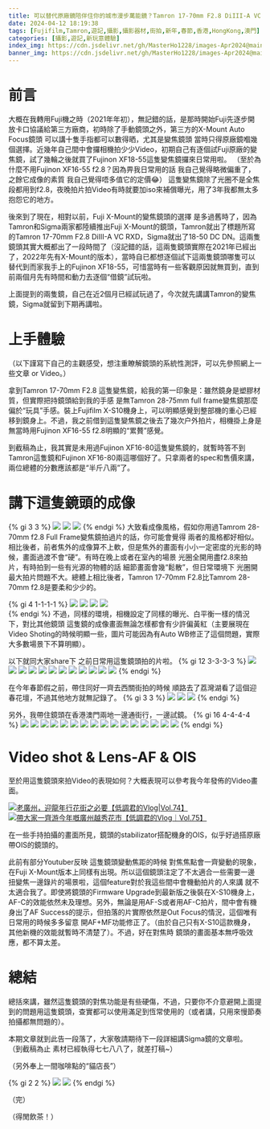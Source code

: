```yaml
---
title: 可以替代原廠鏡陪伴住你的城市漫步萬能鏡？Tamron 17-70mm F2.8 DiIII-A VC RXD(Fuji X-Mount)變焦鏡頭 用家簡單體驗
date: 2024-04-12 18:19:38
tags: [Fujifilm,Tamron,遊記,攝影,攝影器材,街拍,新年,春節,香港,HongKong,澳門]
categories: [攝影,遊記,新玩意體驗]
index_img: https://cdn.jsdelivr.net/gh/MasterHo1228/images-Apr2024@main/20240216-DSCF2516.jpg 
banner_img: https://cdn.jsdelivr.net/gh/MasterHo1228/images-Apr2024@main/20240216-DSCF2486.jpg 
---
```


# 前言

大概在我轉用Fuji機之時（2021年年初），無記錯的話，是那時開始Fuji先逐步開放卡口協議給第三方廠商，初時除了手動鏡頭之外，第三方的X-Mount Auto Focus鏡頭 可以講十隻手指都可以數得晒，尤其是變焦鏡頭 當時只得原廠鏡嗰幾個選擇。近幾年自己間中會攞相機拍少少Video，初期自己有逐個試Fuji原廠的變焦鏡，試了幾輪之後就買了Fujinon XF18-55這隻變焦鏡攞來日常用啦。
（至於為什麼不用Fujinon XF16-55 f2.8？因為畀我日常用的話 我自己覺得略微偏重了，之餘它成像的素質 我自己覺得唔多值它的定價😂）
這隻變焦鏡除了光圈不是全焦段都用到f2.8，夜晚拍片拍Video有時就要加iso來補償曝光，用了3年我都無太多抱怨它的地方。

後來到了現在，相對以前，Fuji X-Mount的變焦鏡頭的選擇 是多過舊時了，因為Tamron和Sigma兩家都陸續推出Fuji X-Mount的鏡頭，Tamron就出了標題所寫的Tamron 17-70mm F2.8 DiIII-A VC RXD，Sigma就出了18-50 DC DN。這兩隻鏡頭其實大概都出了一段時間了（沒記錯的話，這兩隻鏡頭實際在2021年已經出了，2022年先有X-Mount的版本），當時自已都想逐個試下這兩隻鏡頭哪隻可以替代到而家我手上的Fujinon XF18-55，可惜當時有一些客觀原因就無買到，直到前兩個月先有時間和動力去逐個“借鏡”試玩啦。

上面提到的兩隻鏡，自己在近2個月已經試玩過了，今次就先講講Tamron的變焦鏡，Sigma就留到下期再講啦。

# 上手體驗
（以下謹寫下自己的主觀感受，想注重瞭解鏡頭的系統性測評，可以先參照網上一些文章 or Video。）

拿到Tamron 17-70mm F2.8 這隻變焦鏡，給我的第一印象是：雖然鏡身是塑膠材質，但實際把持鏡頭給到我的手感 是無Tamron 28-75mm full frame變焦鏡那麼偏於“玩具”手感。裝上Fujifilm X-S10機身上，可以明顯感覺到整部機的重心已經移到鏡身上。不過，我之前借到這隻變焦鏡之後去了幾次户外拍片，相機掛上身是無當時用Fujinon XF16-55 f2.8明顯的“累贅”感覺。

到截稿為止，我其實是未用過Fujinon XF16-80這隻變焦鏡的，就暫時答不到Tamron這隻鏡和Fujinon XF16-80兩這哪個好了。只拿兩者的spec和售價來講，兩位總體的分數應該都是“半斤八兩”了。

# 講下這隻鏡頭的成像

{% gi 3 3 %}
  ![](https://cdn.jsdelivr.net/gh/MasterHo1228/images-Apr2024@main/20240218-DSCF2519.jpg)
  ![](https://cdn.jsdelivr.net/gh/MasterHo1228/images-Apr2024@main/20240218-DSCF2523.jpg)
  ![](https://cdn.jsdelivr.net/gh/MasterHo1228/images-Apr2024@main/20240212-DSCF2423.jpg) 
{% endgi %} 
大致看成像風格，假如你用過Tamrom 28-70mm f2.8 Full Frame變焦鏡拍過片的話，你可能會覺得 兩者的風格都好相似。相比後者，前者焦外的成像算不上軟，但是焦外的畫面有小小一定密度的光影的時候，畫面過渡不會“硬”。有時在晚上或者在室內的場景 光圈全開用盡f2.8來拍片，有時拍到一些有光源的物體的話 細節畫面會幾“鬆散”，但日常環境下 光圈開最大拍片問題不大。總體上相比後者，Tamron 17-70mm F2.8比Tamrom 28-70mm f2.8是要柔和少少的。

{% gi 4 1-1-1-1 %}
  ![](https://cdn.jsdelivr.net/gh/MasterHo1228/images-Apr2024@main/20240216-DSCF2486.jpg)
  ![](https://cdn.jsdelivr.net/gh/MasterHo1228/images-Apr2024@main/20231220-DSCF0817.jpg)
  ![](https://cdn.jsdelivr.net/gh/MasterHo1228/images-Apr2024@main/20240216-DSCF2488.jpg)
  ![](https://cdn.jsdelivr.net/gh/MasterHo1228/images-Apr2024@main/20240216-DSCF2484.jpg)  
{% endgi %}
不過，同樣的環境，相機設定了同樣的曝光、白平衡一樣的情況下，對比其他鏡頭 這隻鏡的成像畫面無論怎樣都會有少許偏黃紅（主要展現在Video Shoting的時候明顯一些，圖片可能因為有Auto WB修正了這個問題，實際大多數場景下不算明顯）。

以下就同大家share下 之前日常用這隻鏡頭拍的片啦。
{% gi 12 3-3-3-3 %}
  ![](https://cdn.jsdelivr.net/gh/MasterHo1228/images-Apr2024@main/20231219-DSCF0755.jpg)
  ![](https://cdn.jsdelivr.net/gh/MasterHo1228/images-Apr2024@main/20231219-DSCF0757.jpg)
  ![](https://cdn.jsdelivr.net/gh/MasterHo1228/images-Apr2024@main/20231219-DSCF0772.jpg)
  ![](https://cdn.jsdelivr.net/gh/MasterHo1228/images-Apr2024@main/20231219-DSCF0803.jpg)
  ![](https://cdn.jsdelivr.net/gh/MasterHo1228/images-Apr2024@main/20231220-DSCF0815.jpg)
  ![](https://cdn.jsdelivr.net/gh/MasterHo1228/images-Apr2024@main/20231220-DSCF0833.jpg)
  ![](https://cdn.jsdelivr.net/gh/MasterHo1228/images-Apr2024@main/20231220-DSCF0841.jpg)
  ![](https://cdn.jsdelivr.net/gh/MasterHo1228/images-Apr2024@main/20231220-DSCF0864.jpg)
  ![](https://cdn.jsdelivr.net/gh/MasterHo1228/images-Apr2024@main/20231220-DSCF0866.jpg)
  ![](https://cdn.jsdelivr.net/gh/MasterHo1228/images-Apr2024@main/20231223-DSCF0874.jpg)
  ![](https://cdn.jsdelivr.net/gh/MasterHo1228/images-Apr2024@main/20231223-DSCF0880.jpg)
  ![](https://cdn.jsdelivr.net/gh/MasterHo1228/images-Apr2024@main/20231223-DSCF0885.jpg)
{% endgi %}

在今年春節假之前，帶住同好一齊去西關街拍的時候 順路去了荔灣湖看了這個迎春花壇，不過其他地方就無記錄了。
{% gi 3 3 %}
  ![](https://cdn.jsdelivr.net/gh/MasterHo1228/images-Apr2024@main/20240207-DSCF2215.jpg)
  ![](https://cdn.jsdelivr.net/gh/MasterHo1228/images-Apr2024@main/20240207-DSCF2217.jpg)
  ![](https://cdn.jsdelivr.net/gh/MasterHo1228/images-Apr2024@main/20240207-DSCF2201.jpg)
{% endgi %}

另外，我帶住鏡頭在香港澳門兩地一邊通街行，一邊試鏡。 
{% gi 16 4-4-4-4 %}
  ![](https://cdn.jsdelivr.net/gh/MasterHo1228/images-Apr2024@main/20240215-DSCF2457.jpg)
  ![](https://cdn.jsdelivr.net/gh/MasterHo1228/images-Apr2024@main/20240215-DSCF2455.jpg)
  ![](https://cdn.jsdelivr.net/gh/MasterHo1228/images-Apr2024@main/20240215-DSCF2460.jpg)
  ![](https://cdn.jsdelivr.net/gh/MasterHo1228/images-Apr2024@main/20240215-DSCF2459.jpg)
  ![](https://cdn.jsdelivr.net/gh/MasterHo1228/images-Apr2024@main/20240215-DSCF2467.jpg)
  ![](https://cdn.jsdelivr.net/gh/MasterHo1228/images-Apr2024@main/20240215-DSCF2468.jpg)
  ![](https://cdn.jsdelivr.net/gh/MasterHo1228/images-Apr2024@main/20240215-DSCF2478.jpg)
  ![](https://cdn.jsdelivr.net/gh/MasterHo1228/images-Apr2024@main/20231218-DSCF0707.jpg)
  ![](https://cdn.jsdelivr.net/gh/MasterHo1228/images-Apr2024@main/20231218-DSCF0694.jpg)
  ![](https://cdn.jsdelivr.net/gh/MasterHo1228/images-Apr2024@main/20231218-DSCF0676.jpg)
  ![](https://cdn.jsdelivr.net/gh/MasterHo1228/images-Apr2024@main/20231218-DSCF0675.jpg)
  ![](https://cdn.jsdelivr.net/gh/MasterHo1228/images-Apr2024@main/20231218-DSCF0712.jpg)
  ![](https://cdn.jsdelivr.net/gh/MasterHo1228/images-Apr2024@main/20231218-DSCF0720.jpg)
  ![](https://cdn.jsdelivr.net/gh/MasterHo1228/images-Apr2024@main/20231218-DSCF0725.jpg)
  ![](https://cdn.jsdelivr.net/gh/MasterHo1228/images-Apr2024@main/20231218-DSCF0727.jpg)
  ![](https://cdn.jsdelivr.net/gh/MasterHo1228/images-Apr2024@main/20231218-DSCF0735.jpg)
{% endgi %}

# Video shot & Lens-AF & OIS

至於用這隻鏡頭來拍Video的表現如何？大概表現可以參考我今年發佈的Video畫面。

[![老廣州，迎龍年行花街之必要【低調君的Vlog|Vol.74】](https://img.youtube.com/vi/sUVP00jUwyw/0.jpg)](https://youtu.be/sUVP00jUwyw)
[![帶大家一齊游今年嘅廣州越秀花市【低調君的Vlog｜Vol.75】](https://img.youtube.com/vi/1waoKQ1NC-g/0.jpg)](https://youtu.be/1waoKQ1NC-g)

在一些手持拍攝的畫面所見，鏡頭的stabilizator搭配機身的OIS，似乎好過搭原廠帶OIS的鏡頭的。

此前有部分Youtuber反映 這隻鏡頭變動焦距的時候 對焦焦點會一齊變動的現象，在Fuji X-Mount版本上同樣有出現。所以這個鏡頭注定了不太適合一些需要一邊扭變焦一邊錄片的場景啦，這個feature對於我這些間中會機動拍片的人來講 就不太適合我了。即使將鏡頭的Firmware Upgrade到最新版之後裝在X-S10機身上，AF-C的效能依然未及理想。另外，無論是用AF-S或者用AF-C拍片，間中會有機身出了AF Success的提示，但拍落的片實際依然是Out Focus的情況，這個唯有日常用的時候多多留意 開AF+MF功能修正了。（由於自己只有X-S10這款機身，其他新機的效能就暫時不清楚了）。不過，好在對焦時 鏡頭的畫面基本無呼吸效應，都不算太差。

# 總結

總括來講，雖然這隻鏡頭的對焦功能是有些硬傷，不過，只要你不介意避開上面提到的問題用這隻鏡頭，查實都可以使用滿足到恆常使用的（或者講，只用來慢節奏拍攝都無問題的）。

本期文章就到此告一段落了，大家敬請期待下一段詳細講Sigma鏡的文章啦。
（到截稿為止 素材已經執得七七八八了，就差打稿~）

（另外奉上一間咖啡點的“貓店長”）

{% gi 2 2 %}
  ![](https://cdn.jsdelivr.net/gh/MasterHo1228/images-Apr2024@main/20240216-DSCF2509.jpg)
  ![](https://cdn.jsdelivr.net/gh/MasterHo1228/images-Apr2024@main/20240216-DSCF2516.jpg)
{% endgi %}

（完）

（得閒飲茶！）
